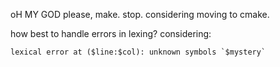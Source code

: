 oH MY GOD please, make. stop. considering moving to cmake.

how best to handle errors in lexing?
considering:
```
lexical error at ($line:$col): unknown symbols `$mystery`
```
